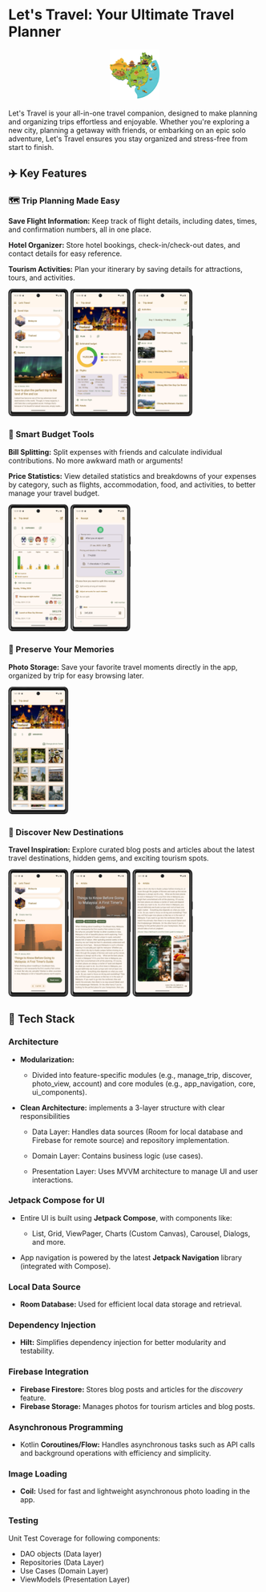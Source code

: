# Let's Travel: Your Ultimate Travel Planner

<p align="center" width="100%">
    <img width="20%" src="readme/app_logo.png">
</p>

Let's Travel is your all-in-one travel companion, designed to make planning and organizing trips effortless and enjoyable. Whether you're exploring a new city, planning a getaway with friends, or embarking on an epic solo adventure, Let's Travel ensures you stay organized and stress-free from start to finish.

## ✈️ Key Features

### 🗺️ Trip Planning Made Easy

**Save Flight Information:** Keep track of flight details, including dates, times, and confirmation numbers, all in one place.

**Hotel Organizer:** Store hotel bookings, check-in/check-out dates, and contact details for easy reference.

**Tourism Activities:** Plan your itinerary by saving details for attractions, tours, and activities.

<p>
    <img width="120" src="readme/screen_shot_home_screen.png">
    <img width="120" src="readme/screen_shot_plan_tab.png">
    <img width="120" src="readme/screen_shot_trip_activity_section.png">
</p>

### 💸 Smart Budget Tools

**Bill Splitting:** Split expenses with friends and calculate individual contributions. No more awkward math or arguments!

**Price Statistics:** View detailed statistics and breakdowns of your expenses by category, such as flights, accommodation, food, and activities, to better manage your travel budget.

<p>
    <img width="120" src="readme/screen_shot_expense_tab.png">
    <img width="120" src="readme/screen_shot_bill_split.png">
</p>

### 📸 Preserve Your Memories

**Photo Storage:** Save your favorite travel moments directly in the app, organized by trip for easy browsing later.

 <img width="120" src="readme/screen_shot_memories_tab.png">

### 🌟 Discover New Destinations

**Travel Inspiration:** Explore curated blog posts and articles about the latest travel destinations, hidden gems, and exciting tourism spots.

<p>
    <img width="120" src="readme/screen_shot_discovery_section.png">
    <img width="120" src="readme/screen_shot_article.png">
    <img width="120" src="readme/screen_shot_articles_2.png">
</p>

## 🧩 Tech Stack

### Architecture

- **Modularization:**

    + Divided into feature-specific modules (e.g., manage_trip, discover, photo_view, account) and core modules (e.g., app_navigation, core, ui_components).


- **Clean Architecture:** implements a 3-layer structure with clear responsibilities

    + Data Layer: Handles data sources (Room for local database and Firebase for remote source) and repository implementation.

    + Domain Layer: Contains business logic (use cases).

    + Presentation Layer: Uses MVVM architecture to manage UI and user interactions.

### Jetpack Compose for UI

- Entire UI is built using **Jetpack Compose**, with components like:
    + List, Grid, ViewPager, Charts (Custom Canvas), Carousel, Dialogs, and more.

- App navigation is powered by the latest **Jetpack Navigation** library (integrated with Compose).

### Local Data Source

- **Room Database:** Used for efficient local data storage and retrieval.

### Dependency Injection
- **Hilt:** Simplifies dependency injection for better modularity and testability.

### Firebase Integration

- **Firebase Firestore:** Stores blog posts and articles for the *discovery* feature.
- **Firebase Storage:** Manages photos for tourism articles and blog posts.

### Asynchronous Programming

- Kotlin **Coroutines/Flow:** Handles asynchronous tasks such as API calls and background operations with efficiency and simplicity.

### Image Loading

- **Coil:** Used for fast and lightweight asynchronous photo loading in the app.

### Testing

Unit Test Coverage for following components:
- DAO objects (Data layer)
- Repositories (Data Layer)
- Use Cases (Domain Layer)
- ViewModels (Presentation Layer)

